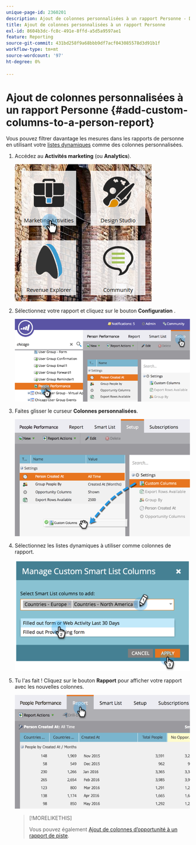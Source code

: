 ```yaml
---
unique-page-id: 2360201
description: Ajout de colonnes personnalisées à un rapport Personne - Documents Marketo - Documentation du produit
title: Ajout de colonnes personnalisées à un rapport Personne
exl-id: 8604b3dc-fc8c-491e-8ffd-a5d5a9597ae1
feature: Reporting
source-git-commit: 431bd258f9a68bbb9df7acf043085578d3d91b1f
workflow-type: tm+mt
source-wordcount: '97'
ht-degree: 0%

---
```


# Ajout de colonnes personnalisées à un rapport Personne {#add-custom-columns-to-a-person-report}

Vous pouvez filtrer davantage les mesures dans les rapports de personne en utilisant votre [listes dynamiques](/help/marketo/product-docs/core-marketo-concepts/smart-lists-and-static-lists/understanding-smart-lists.md) comme des colonnes personnalisées.

1. Accédez au **Activités marketing** (ou **Analytics**).

   ![](assets/ma-1.png)

1. Sélectionnez votre rapport et cliquez sur le bouton **Configuration** .

   ![](assets/two-1.png)

1. Faites glisser le curseur **Colonnes personnalisées**.

   ![](assets/three-1.png)

1. Sélectionnez les listes dynamiques à utiliser comme colonnes de rapport.

   ![](assets/image2014-9-16-16-3a39-3a34.png)

1. Tu l&#39;as fait ! Cliquez sur le bouton **Rapport** pour afficher votre rapport avec les nouvelles colonnes.

   ![](assets/five-1.png)

   >[!MORELIKETHIS]
   >
   >Vous pouvez également [Ajout de colonnes d’opportunité à un rapport de piste](/help/marketo/product-docs/reporting/basic-reporting/editing-reports/add-opportunity-columns-to-a-lead-report.md).
